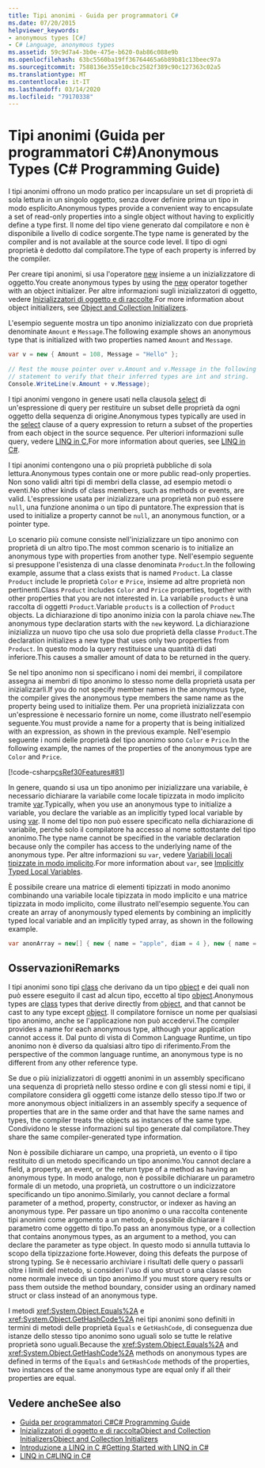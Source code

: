 ```yaml
---
title: Tipi anonimi - Guida per programmatori C#
ms.date: 07/20/2015
helpviewer_keywords:
- anonymous types [C#]
- C# Language, anonymous types
ms.assetid: 59c9d7a4-3b0e-475e-b620-0ab86c088e9b
ms.openlocfilehash: 63bc5560ba19ff36764465a6b89b81c13beec97a
ms.sourcegitcommit: 7588136e355e10cbc2582f389c90c127363c02a5
ms.translationtype: MT
ms.contentlocale: it-IT
ms.lasthandoff: 03/14/2020
ms.locfileid: "79170338"
---
```

# <a name="anonymous-types-c-programming-guide"></a><span data-ttu-id="ca638-102">Tipi anonimi (Guida per programmatori C#)</span><span class="sxs-lookup"><span data-stu-id="ca638-102">Anonymous Types (C# Programming Guide)</span></span>

<span data-ttu-id="ca638-103">I tipi anonimi offrono un modo pratico per incapsulare un set di proprietà di sola lettura in un singolo oggetto, senza dover definire prima un tipo in modo esplicito.</span><span class="sxs-lookup"><span data-stu-id="ca638-103">Anonymous types provide a convenient way to encapsulate a set of read-only properties into a single object without having to explicitly define a type first.</span></span> <span data-ttu-id="ca638-104">Il nome del tipo viene generato dal compilatore e non è disponibile a livello di codice sorgente.</span><span class="sxs-lookup"><span data-stu-id="ca638-104">The type name is generated by the compiler and is not available at the source code level.</span></span> <span data-ttu-id="ca638-105">Il tipo di ogni proprietà è dedotto dal compilatore.</span><span class="sxs-lookup"><span data-stu-id="ca638-105">The type of each property is inferred by the compiler.</span></span>  
  
 <span data-ttu-id="ca638-106">Per creare tipi anonimi, si usa l'operatore [new](../../language-reference/operators/new-operator.md) insieme a un inizializzatore di oggetto.</span><span class="sxs-lookup"><span data-stu-id="ca638-106">You create anonymous types by using the [new](../../language-reference/operators/new-operator.md) operator together with an object initializer.</span></span> <span data-ttu-id="ca638-107">Per altre informazioni sugli inizializzatori di oggetto, vedere [Inizializzatori di oggetto e di raccolte](./object-and-collection-initializers.md).</span><span class="sxs-lookup"><span data-stu-id="ca638-107">For more information about object initializers, see [Object and Collection Initializers](./object-and-collection-initializers.md).</span></span>  
  
 <span data-ttu-id="ca638-108">L'esempio seguente mostra un tipo anonimo inizializzato con due proprietà denominate `Amount` e `Message`.</span><span class="sxs-lookup"><span data-stu-id="ca638-108">The following example shows an anonymous type that is initialized with two properties named `Amount` and `Message`.</span></span>  
  
```csharp  
var v = new { Amount = 108, Message = "Hello" };  
  
// Rest the mouse pointer over v.Amount and v.Message in the following  
// statement to verify that their inferred types are int and string.  
Console.WriteLine(v.Amount + v.Message);  
```  
  
 <span data-ttu-id="ca638-109">I tipi anonimi vengono in genere usati nella clausola [select](../../language-reference/keywords/select-clause.md) di un'espressione di query per restituire un subset delle proprietà da ogni oggetto della sequenza di origine.</span><span class="sxs-lookup"><span data-stu-id="ca638-109">Anonymous types typically are used in the [select](../../language-reference/keywords/select-clause.md) clause of a query expression to return a subset of the properties from each object in the source sequence.</span></span> <span data-ttu-id="ca638-110">Per ulteriori informazioni sulle query, vedere [LINQ in C.](../../linq/index.md)</span><span class="sxs-lookup"><span data-stu-id="ca638-110">For more information about queries, see [LINQ in C#](../../linq/index.md).</span></span>  
  
 <span data-ttu-id="ca638-111">I tipi anonimi contengono una o più proprietà pubbliche di sola lettura.</span><span class="sxs-lookup"><span data-stu-id="ca638-111">Anonymous types contain one or more public read-only properties.</span></span> <span data-ttu-id="ca638-112">Non sono validi altri tipi di membri della classe, ad esempio metodi o eventi.</span><span class="sxs-lookup"><span data-stu-id="ca638-112">No other kinds of class members, such as methods or events, are valid.</span></span> <span data-ttu-id="ca638-113">L'espressione usata per inizializzare una proprietà non può essere `null`, una funzione anonima o un tipo di puntatore.</span><span class="sxs-lookup"><span data-stu-id="ca638-113">The expression that is used to initialize a property cannot be `null`, an anonymous function, or a pointer type.</span></span>  
  
 <span data-ttu-id="ca638-114">Lo scenario più comune consiste nell'inizializzare un tipo anonimo con proprietà di un altro tipo.</span><span class="sxs-lookup"><span data-stu-id="ca638-114">The most common scenario is to initialize an anonymous type with properties from another type.</span></span> <span data-ttu-id="ca638-115">Nell'esempio seguente si presuppone l'esistenza di una classe denominata `Product`.</span><span class="sxs-lookup"><span data-stu-id="ca638-115">In the following example, assume that a class exists that is named `Product`.</span></span> <span data-ttu-id="ca638-116">La classe `Product` include le proprietà `Color` e `Price`, insieme ad altre proprietà non pertinenti.</span><span class="sxs-lookup"><span data-stu-id="ca638-116">Class `Product` includes `Color` and `Price` properties, together with other properties that you are not interested in.</span></span> <span data-ttu-id="ca638-117">La variabile `products` è una raccolta di oggetti `Product`.</span><span class="sxs-lookup"><span data-stu-id="ca638-117">Variable `products` is a collection of `Product` objects.</span></span> <span data-ttu-id="ca638-118">La dichiarazione di tipo anonimo inizia con la parola chiave `new`.</span><span class="sxs-lookup"><span data-stu-id="ca638-118">The anonymous type declaration starts with the `new` keyword.</span></span> <span data-ttu-id="ca638-119">La dichiarazione inizializza un nuovo tipo che usa solo due proprietà della classe `Product`.</span><span class="sxs-lookup"><span data-stu-id="ca638-119">The declaration initializes a new type that uses only two properties from `Product`.</span></span> <span data-ttu-id="ca638-120">In questo modo la query restituisce una quantità di dati inferiore.</span><span class="sxs-lookup"><span data-stu-id="ca638-120">This causes a smaller amount of data to be returned in the query.</span></span>  
  
 <span data-ttu-id="ca638-121">Se nel tipo anonimo non si specificano i nomi dei membri, il compilatore assegna ai membri di tipo anonimo lo stesso nome della proprietà usata per inizializzarli.</span><span class="sxs-lookup"><span data-stu-id="ca638-121">If you do not specify member names in the anonymous type, the compiler gives the anonymous type members the same name as the property being used to initialize them.</span></span> <span data-ttu-id="ca638-122">Per una proprietà inizializzata con un'espressione è necessario fornire un nome, come illustrato nell'esempio seguente.</span><span class="sxs-lookup"><span data-stu-id="ca638-122">You must provide a name for a property that is being initialized with an expression, as shown in the previous example.</span></span> <span data-ttu-id="ca638-123">Nell'esempio seguente i nomi delle proprietà del tipo anonimo sono `Color` e `Price`.</span><span class="sxs-lookup"><span data-stu-id="ca638-123">In the following example, the names of the properties of the anonymous type are `Color` and `Price`.</span></span>  
  
 [!code-csharp[csRef30Features#81](~/samples/snippets/csharp/VS_Snippets_VBCSharp/csRef30Features/CS/csref30.cs#81)]  
  
 <span data-ttu-id="ca638-124">In genere, quando si usa un tipo anonimo per inizializzare una variabile, è necessario dichiarare la variabile come locale tipizzata in modo implicito tramite [var](../../language-reference/keywords/var.md).</span><span class="sxs-lookup"><span data-stu-id="ca638-124">Typically, when you use an anonymous type to initialize a variable, you declare the variable as an implicitly typed local variable by using [var](../../language-reference/keywords/var.md).</span></span> <span data-ttu-id="ca638-125">Il nome del tipo non può essere specificato nella dichiarazione di variabile, perché solo il compilatore ha accesso al nome sottostante del tipo anonimo.</span><span class="sxs-lookup"><span data-stu-id="ca638-125">The type name cannot be specified in the variable declaration because only the compiler has access to the underlying name of the anonymous type.</span></span> <span data-ttu-id="ca638-126">Per altre informazioni su `var`, vedere [Variabili locali tipizzate in modo implicito](./implicitly-typed-local-variables.md).</span><span class="sxs-lookup"><span data-stu-id="ca638-126">For more information about `var`, see [Implicitly Typed Local Variables](./implicitly-typed-local-variables.md).</span></span>  
  
 <span data-ttu-id="ca638-127">È possibile creare una matrice di elementi tipizzati in modo anonimo combinando una variabile locale tipizzata in modo implicito e una matrice tipizzata in modo implicito, come illustrato nell'esempio seguente.</span><span class="sxs-lookup"><span data-stu-id="ca638-127">You can create an array of anonymously typed elements by combining an implicitly typed local variable and an implicitly typed array, as shown in the following example.</span></span>  
  
```csharp  
var anonArray = new[] { new { name = "apple", diam = 4 }, new { name = "grape", diam = 1 }};  
```  
  
## <a name="remarks"></a><span data-ttu-id="ca638-128">Osservazioni</span><span class="sxs-lookup"><span data-stu-id="ca638-128">Remarks</span></span>  
 <span data-ttu-id="ca638-129">I tipi anonimi sono tipi [class](../../language-reference/keywords/class.md) che derivano da un tipo [object](../../language-reference/builtin-types/reference-types.md) e dei quali non può essere eseguito il cast ad alcun tipo, eccetto al tipo [object](../../language-reference/builtin-types/reference-types.md).</span><span class="sxs-lookup"><span data-stu-id="ca638-129">Anonymous types are [class](../../language-reference/keywords/class.md) types that derive directly from [object](../../language-reference/builtin-types/reference-types.md), and that cannot be cast to any type except [object](../../language-reference/builtin-types/reference-types.md).</span></span> <span data-ttu-id="ca638-130">Il compilatore fornisce un nome per qualsiasi tipo anonimo, anche se l'applicazione non può accedervi.</span><span class="sxs-lookup"><span data-stu-id="ca638-130">The compiler provides a name for each anonymous type, although your application cannot access it.</span></span> <span data-ttu-id="ca638-131">Dal punto di vista di Common Language Runtime, un tipo anonimo non è diverso da qualsiasi altro tipo di riferimento.</span><span class="sxs-lookup"><span data-stu-id="ca638-131">From the perspective of the common language runtime, an anonymous type is no different from any other reference type.</span></span>  
  
 <span data-ttu-id="ca638-132">Se due o più inizializzatori di oggetti anonimi in un assembly specificano una sequenza di proprietà nello stesso ordine e con gli stessi nomi e tipi, il compilatore considera gli oggetti come istanze dello stesso tipo.</span><span class="sxs-lookup"><span data-stu-id="ca638-132">If two or more anonymous object initializers in an assembly specify a sequence of properties that are in the same order and that have the same names and types, the compiler treats the objects as instances of the same type.</span></span> <span data-ttu-id="ca638-133">Condividono le stesse informazioni sul tipo generate dal compilatore.</span><span class="sxs-lookup"><span data-stu-id="ca638-133">They share the same compiler-generated type information.</span></span>  
  
 <span data-ttu-id="ca638-134">Non è possibile dichiarare un campo, una proprietà, un evento o il tipo restituito di un metodo specificando un tipo anonimo.</span><span class="sxs-lookup"><span data-stu-id="ca638-134">You cannot declare a field, a property, an event, or the return type of a method as having an anonymous type.</span></span> <span data-ttu-id="ca638-135">In modo analogo, non è possibile dichiarare un parametro formale di un metodo, una proprietà, un costruttore o un indicizzatore specificando un tipo anonimo.</span><span class="sxs-lookup"><span data-stu-id="ca638-135">Similarly, you cannot declare a formal parameter of a method, property, constructor, or indexer as having an anonymous type.</span></span> <span data-ttu-id="ca638-136">Per passare un tipo anonimo o una raccolta contenente tipi anonimi come argomento a un metodo, è possibile dichiarare il parametro come oggetto di tipo.</span><span class="sxs-lookup"><span data-stu-id="ca638-136">To pass an anonymous type, or a collection that contains anonymous types, as an argument to a method, you can declare the parameter as type object.</span></span> <span data-ttu-id="ca638-137">In questo modo si annulla tuttavia lo scopo della tipizzazione forte.</span><span class="sxs-lookup"><span data-stu-id="ca638-137">However, doing this defeats the purpose of strong typing.</span></span> <span data-ttu-id="ca638-138">Se è necessario archiviare i risultati delle query o passarli oltre i limiti del metodo, si consideri l'uso di uno struct o una classe con nome normale invece di un tipo anonimo.</span><span class="sxs-lookup"><span data-stu-id="ca638-138">If you must store query results or pass them outside the method boundary, consider using an ordinary named struct or class instead of an anonymous type.</span></span>  
  
 <span data-ttu-id="ca638-139">I metodi <xref:System.Object.Equals%2A> e <xref:System.Object.GetHashCode%2A> nei tipi anonimi sono definiti in termini di metodi delle proprietà `Equals` e `GetHashCode`, di conseguenza due istanze dello stesso tipo anonimo sono uguali solo se tutte le relative proprietà sono uguali.</span><span class="sxs-lookup"><span data-stu-id="ca638-139">Because the <xref:System.Object.Equals%2A> and <xref:System.Object.GetHashCode%2A> methods on anonymous types are defined in terms of the `Equals` and `GetHashCode` methods of the properties, two instances of the same anonymous type are equal only if all their properties are equal.</span></span>  
  
## <a name="see-also"></a><span data-ttu-id="ca638-140">Vedere anche</span><span class="sxs-lookup"><span data-stu-id="ca638-140">See also</span></span>

- [<span data-ttu-id="ca638-141">Guida per programmatori C#</span><span class="sxs-lookup"><span data-stu-id="ca638-141">C# Programming Guide</span></span>](../index.md)
- [<span data-ttu-id="ca638-142">Inizializzatori di oggetto e di raccoltaObject and Collection Initializers</span><span class="sxs-lookup"><span data-stu-id="ca638-142">Object and Collection Initializers</span></span>](./object-and-collection-initializers.md)
- [<span data-ttu-id="ca638-143">Introduzione a LINQ in C #</span><span class="sxs-lookup"><span data-stu-id="ca638-143">Getting Started with LINQ in C#</span></span>](../concepts/linq/index.md)
- [<span data-ttu-id="ca638-144">LINQ in C#</span><span class="sxs-lookup"><span data-stu-id="ca638-144">LINQ in C#</span></span>](../../linq/index.md)
